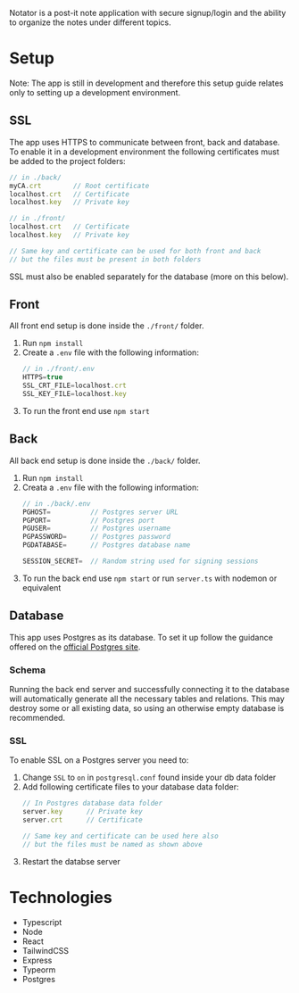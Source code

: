 Notator is a post-it note application with secure signup/login and the ability to organize the notes under different topics.

# Setup
Note: The app is still in development and therefore this setup guide relates only to setting up a development environment.

## SSL
The app uses HTTPS to communicate between front, back and database. To enable it in a development environment the following certificates must be added to the project folders:

``` javascript
// in ./back/
myCA.crt        // Root certificate
localhost.crt   // Certificate
localhost.key   // Private key

// in ./front/
localhost.crt   // Certificate
localhost.key   // Private key

// Same key and certificate can be used for both front and back 
// but the files must be present in both folders
```

SSL must also be enabled separately for the database (more on this below).

## Front
All front end setup is done inside the `./front/` folder.

1. Run `npm install`
2. Create a `.env` file with the following information:
    ``` javascript
    // in ./front/.env
    HTTPS=true
    SSL_CRT_FILE=localhost.crt
    SSL_KEY_FILE=localhost.key
    ```
3. To run the front end use `npm start`

## Back
All back end setup is done inside the `./back/` folder.

1. Run `npm install`
2. Creata a `.env` file with the following information:
    ``` javascript
    // in ./back/.env
    PGHOST=          // Postgres server URL
    PGPORT=          // Postgres port
    PGUSER=          // Postgres username
    PGPASSWORD=      // Postgres password
    PGDATABASE=      // Postgres database name

    SESSION_SECRET=  // Random string used for signing sessions
    ```
3. To run the back end use `npm start` or run `server.ts` with nodemon or equivalent

## Database
This app uses Postgres as its database. To set it up follow the guidance offered on the [official Postgres site](https://www.postgresql.org/).

### Schema
Running the back end server and successfully connecting it to the database will automatically generate all the necessary tables and relations. This may destroy some or all existing data, so using an otherwise empty database is recommended.

### SSL
To enable SSL on a Postgres server you need to:
1. Change `SSL` to `on` in `postgresql.conf` found inside your db data folder
2. Add following certificate files to your database data folder: 
    ```javascript
    // In Postgres database data folder
    server.key      // Private key
    server.crt      // Certificate

    // Same key and certificate can be used here also
    // but the files must be named as shown above
    ```
3. Restart the databse server

# Technologies
* Typescript
* Node
* React
* TailwindCSS
* Express
* Typeorm
* Postgres